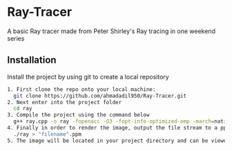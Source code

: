 # Ray-Tracer
A basic Ray tracer made from Peter Shirley's Ray tracing in one weekend series


## Installation

Install the project by using git to create a local repository

```bash
1. First clone the repo onto your local machine:
  git clone https://github.com/ahmadadil950/Ray-Tracer.git
2. Next enter into the project folder
  cd ray
3. Compile the project using the command below
  g++ ray.cpp -o ray -fopenacc -O3 -fopt-info-optimized-omp -march=native
4. Finally in order to render the image, output the file stream to a ppm image format
  ./ray > "filename".ppm
5. The image will be located in your project directory and can be viewed with a online ppm viewer such as https://www.cs.rhodes.edu/welshc/COMP141_F16/ppmReader.html
```
    
